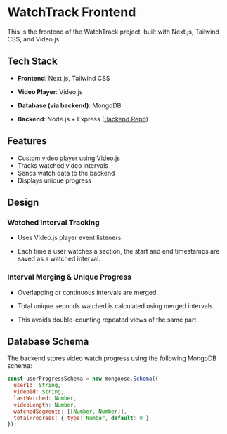 # WatchTrack Frontend

This is the frontend of the WatchTrack project, built with Next.js, Tailwind CSS, and Video.js.

## Tech Stack

-   **Frontend**: Next.js, Tailwind CSS
    
-   **Video Player**: Video.js
    
-   **Database (via backend)**: MongoDB
    
-   **Backend**: Node.js + Express ([Backend Repo](https://github.com/srishtea-22/watchtrack-backend))

## Features

- Custom video player using Video.js  
- Tracks watched video intervals  
- Sends watch data to the backend  
- Displays unique progress  

## Design 


###  Watched Interval Tracking

-   Uses Video.js player event listeners.
    
-   Each time a user watches a section, the start and end timestamps are saved as a watched interval.
    

###  Interval Merging & Unique Progress

-   Overlapping or continuous intervals are merged.
    
-   Total unique seconds watched is calculated using merged intervals.
    
-   This avoids double-counting repeated views of the same part.

## Database Schema

The backend stores video watch progress using the following MongoDB schema:

```js
const userProgressSchema = new mongoose.Schema({
  userId: String,
  videoId: String,
  lastWatched: Number,
  videoLength: Number,
  watchedSegments: [[Number, Number]],
  totalProgress: { type: Number, default: 0 }
});
